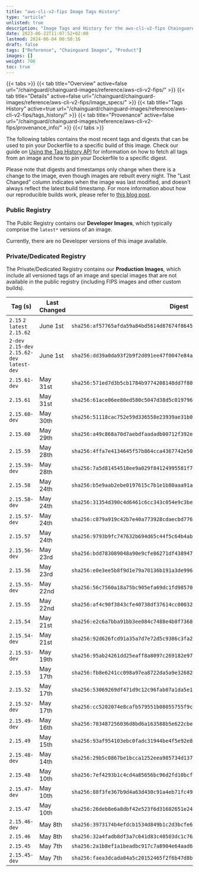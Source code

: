 ```yaml
---
title: "aws-cli-v2-fips Image Tags History"
type: "article"
unlisted: true
description: "Image Tags and History for the aws-cli-v2-fips Chainguard Image"
date: 2023-06-22T11:07:52+02:00
lastmod: 2024-06-04 00:50:16
draft: false
tags: ["Reference", "Chainguard Images", "Product"]
images: []
weight: 700
toc: true
---
```


{{< tabs >}}
{{< tab title="Overview" active=false url="/chainguard/chainguard-images/reference/aws-cli-v2-fips/" >}}
{{< tab title="Details" active=false url="/chainguard/chainguard-images/reference/aws-cli-v2-fips/image_specs/" >}}
{{< tab title="Tags History" active=true url="/chainguard/chainguard-images/reference/aws-cli-v2-fips/tags_history/" >}}
{{< tab title="Provenance" active=false url="/chainguard/chainguard-images/reference/aws-cli-v2-fips/provenance_info/" >}}
{{</ tabs >}}

The following tables contains the most recent tags and digests that can be used to pin your Dockerfile to a specific build of this image. Check our guide on [Using the Tag History API](/chainguard/chainguard-images/using-the-tag-history-api/) for information on how to fetch all tags from an image and how to pin your Dockerfile to a specific digest.

Please note that digests and timestamps only change when there is a change to the image, even though images are rebuilt every night. The "Last Changed" column indicates when the image was last modified, and doesn't always reflect the latest build timestamp. For more information about how our reproducible builds work, please refer to [this blog post](https://www.chainguard.dev/unchained/reproducing-chainguards-reproducible-image-builds).

### Public Registry
The Public Registry contains our **Developer Images**, which typically comprise the `latest*` versions of an image.

Currently, there are no Developer versions of this image available.

### Private/Dedicated Registry
The Private/Dedicated Registry contains our **Production Images**, which include all versioned tags of an image and special images that are not available in the public registry (including FIPS images and other custom builds).

| Tag (s)                                        | Last Changed | Digest                                                                    |
|------------------------------------------------|--------------|---------------------------------------------------------------------------|
|  `2.15` `2` `latest` `2.15.62`                 | June 1st     | `sha256:af57765afda59a84bd5614d87674f86459ac8c785b2bbde9b70f820d3144cc6a` |
|  `2-dev` `2.15-dev` `2.15.62-dev` `latest-dev` | June 1st     | `sha256:dd39a0da93f2b9f2d091ee47f0047e84a2d593653caae5b63bacdaff23b1a185` |
|  `2.15.61-dev`                                 | May 31st     | `sha256:571ed7d3b5cb1784b9774208148dd7f80376de797329b6035b178e4b316789a9` |
|  `2.15.61`                                     | May 31st     | `sha256:61ace06ee80ed580c5047d38d5c019796cf5328eb1259e8caef5c98f8cbb54bc` |
|  `2.15.60-dev`                                 | May 30th     | `sha256:51118cac752e59d336558e23939ae31b0788b99e069c551162ea6e3e7cee7e5a` |
|  `2.15.60`                                     | May 29th     | `sha256:a49c868a70d7aebdfaadadb00712f392ee266dbccc5b6f14abb714d1035dae7e` |
|  `2.15.59`                                     | May 28th     | `sha256:4ffa7e4134645f57b864cca4367742e505a53e57cb16adfaeff33b47b79361bc` |
|  `2.15.59-dev`                                 | May 28th     | `sha256:7a5d81454518ee9a029f84124995581f76dc3a5e0c73f8e96d82c31b9a96e87d` |
|  `2.15.58`                                     | May 24th     | `sha256:b5e9aab2ebe0197615c7b1e1b80aaa91a08b586fd2db2af24917cffca7f2d6e7` |
|  `2.15.58-dev`                                 | May 24th     | `sha256:31354d390c4d6461c6cc343c054e9c3be4872e0930491b02e06149067f06e22c` |
|  `2.15.57-dev`                                 | May 24th     | `sha256:c879a919c42b7e40a773928cdaecbd77656d79625787d084ed3b148a788728cc` |
|  `2.15.57`                                     | May 24th     | `sha256:9793b9fc747632b694d65c44f5c64b4abefbdee9b4932f39ead640024e054254` |
|  `2.15.56-dev`                                 | May 23rd     | `sha256:bdd783089048a90e9cfe86271df438947e40b83e05780293c497e4c666ea260c` |
|  `2.15.56`                                     | May 23rd     | `sha256:e0e3ee5b8f9d1e79a70136b191a3de996669f04876b98a9f5195eb5701f1b78a` |
|  `2.15.55-dev`                                 | May 22nd     | `sha256:56c7560a18a75bc905efa69dc1fd98570022ef7b563da0d9502e21141ebb46e7` |
|  `2.15.55`                                     | May 22nd     | `sha256:af4c90f3843cfe40738df37614cc000327bcae7da50b92cf5a282492f1aff230` |
|  `2.15.54`                                     | May 21st     | `sha256:e2c6a7bba91bb3ee084c7488e4b0f73682d72763d436b68281548df07793782b` |
|  `2.15.54-dev`                                 | May 21st     | `sha256:92d626fcd91a35a7d7e72d5c9386c3fa2139485944d0b6bfb2eb75e432442d8f` |
|  `2.15.53-dev`                                 | May 19th     | `sha256:95ab24261dd25eaff8a8097c269182e9722cf482f4c2132491f5c69421efb248` |
|  `2.15.53`                                     | May 17th     | `sha256:fb8e6241cc098a97ea8722da5a9e32682e66198097e352dc291d800047b04e9b` |
|  `2.15.52`                                     | May 17th     | `sha256:53069269df471d9c12c96fab07a1da5e1c371dc3a840778f53d8ba3e18a4930d` |
|  `2.15.52-dev`                                 | May 17th     | `sha256:cc5202074e8cafb579551b08055755f9cdb55ce69a2e9ec77ac3098e139c36db` |
|  `2.15.49-dev`                                 | May 16th     | `sha256:783487256036d8bd6a163588b5e622cbe3b83b4bbfe529b0b8f30a3aecde0f1d` |
|  `2.15.49`                                     | May 15th     | `sha256:93af954103ebc0fadc31944be4f5e92e8508b0591d1b0ebf8a8cdff2f496bf94` |
|  `2.15.48-dev`                                 | May 14th     | `sha256:29b5c0867be1bcca1252eea985734d1373912e9b9e516eeb6451a78908a5b835` |
|  `2.15.48`                                     | May 10th     | `sha256:7ef4293b1c4cd4a85656bc96d2fd10bcfec52f9edcdd1179ece7b0f77ee708f7` |
|  `2.15.47-dev`                                 | May 10th     | `sha256:88f3fe367b9d4a63d430c91a4eb71fc491574d31d94b63e4a26d481f7f80b8c0` |
|  `2.15.47`                                     | May 10th     | `sha256:26deb8e6a8dbf42e523f6d31602651e24b941d618816fcdf714cbd12dd0f0415` |
|  `2.15.46-dev`                                 | May 8th      | `sha256:3973174b4efdcb1534d849b1c2d3bcfe66df431641432ab1d4047456b9fd9a2b` |
|  `2.15.46`                                     | May 8th      | `sha256:32a4fadb8df3a7c641d83c40503dc1c76fae19899238153f8ef4a7037fb25ccf` |
|  `2.15.45`                                     | May 7th      | `sha256:2a1b8ef1a1beadbc917c7a8904e64aad694d129d3e45de2e17ab442c625c9a5e` |
|  `2.15.45-dev`                                 | May 7th      | `sha256:faea3dcada84a5c20152465f2f6b47d8b6e1f99eb6840573dae482e3c8ee61fc` |

